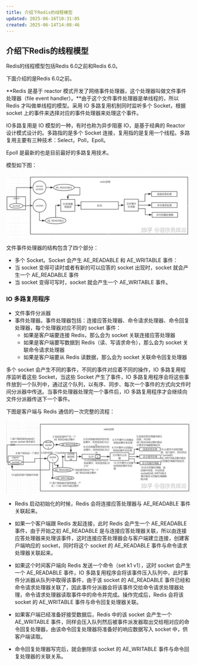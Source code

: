 ```yaml
---
title: 介绍下Redis的线程模型
updated: 2025-06-16T10:31:05
created: 2025-06-14T14:08:46
---
```


## 介绍下Redis的线程模型
Redis的线程模型包括Redis 6.0之前和Redis 6.0。

下面介绍的是Redis 6.0之前。

**Redis 是基于 reactor 模式开发了网络事件处理器，这个处理器叫做文件事件处理器（file event handler）。**由于这个文件事件处理器是单线程的，所以 Redis 才叫做单线程的模型。采用 IO 多路复用机制同时监听多个 Socket，根据 socket 上的事件来选择对应的事件处理器来处理这个事件。

IO多路复用是 IO 模型的一种，有时也称为异步阻塞 IO，是基于经典的 Reactor 设计模式设计的。多路指的是多个 Socket 连接，复用指的是复用一个线程。多路复用主要有三种技术：Select，Poll，Epoll。

Epoll 是最新的也是目前最好的多路复用技术。

模型如下图：

![image1](../../resources/2c1a8fce43c04689b22adbe4bcd001c3.jpg)

文件事件处理器的结构包含了四个部分：
- 多个 Socket。Socket 会产生 AE_READABLE 和 AE_WRITABLE 事件：
- 当 socket 变得可读时或者有新的可以应答的 socket 出现时，socket 就会产生一个 AE_READABLE 事件
- 当 socket 变得可写时，socket 就会产生一个 AE_WRITABLE 事件。
### IO 多路复用程序
- 文件事件分派器
- 事件处理器。事件处理器包括：连接应答处理器、命令请求处理器、命令回复处理器，每个处理器对应不同的 socket 事件：
  - 如果是客户端要连接 Redis，那么会为 socket 关联连接应答处理器
  - 如果是客户端要写数据到 Redis（读、写请求命令），那么会为 socket 关联命令请求处理器
  - 如果是客户端要从 Redis 读数据，那么会为 socket 关联命令回复处理器

多个 socket 会产生不同的事件，不同的事件对应着不同的操作，IO 多路复用程序监听着这些 Socket，当这些 Socket 产生了事件，IO 多路复用程序会将这些事件放到一个队列中，通过这个队列，以有序、同步、每次一个事件的方式向文件时间分派器中传送。当事件处理器处理完一个事件后，IO 多路复用程序才会继续向文件分派器传送下一个事件。

下图是客户端与 Redis 通信的一次完整的流程：

![image2](../../resources/7e12b21f808544df8041256202d22ba3.jpg)
- Redis 启动初始化的时候，Redis 会将连接应答处理器与 AE_READABLE 事件关联起来。
  
- 如果一个客户端跟 Redis 发起连接，此时 Redis 会产生一个 AE_READABLE 事件，由于开始之初 AE_READABLE 是与连接应答处理器关联，所以由连接应答处理器来处理该事件，这时连接应答处理器会与客户端建立连接，创建客户端响应的 socket，同时将这个 socket 的 AE_READABLE 事件与命令请求处理器关联起来。
  
- 如果这个时间客户端向 Redis 发送一个命令（set k1 v1），这时 socket 会产生一个 AE_READABLE 事件，IO 多路复用程序会将该事件压入队列中，此时事件分派器从队列中取得该事件，由于该 socket 的 AE_READABLE 事件已经和命令请求处理器关联了，因此事件分派器会将该事件交给命令请求处理器处理，命令请求处理器读取事件中的命令并完成。操作完成后，Redis 会将该 socket 的 AE_WRITABLE 事件与命令回复处理器关联。
  
- 如果客户端已经准备好接受数据后，Redis 中的该 socket 会产生一个 AE_WRITABLE 事件，同样会压入队列然后被事件派发器取出交给相对应的命令回复处理器，由该命令回复处理器将准备好的响应数据写入 socket 中，供客户端读取。
  
- 命令回复处理器写完后，就会删除该 socket 的 AE_WRITABLE 事件与命令回复处理器的关联关系。
